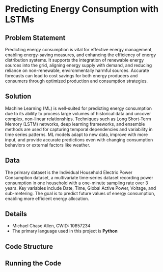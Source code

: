 # Predicting Energy Consumption with LSTMs

## Problem Statement
Predicting energy consumption is vital for effective energy management, enabling energy-saving measures, and enhancing the efficiency of energy distribution systems. It supports the integration of renewable energy sources into the grid, aligning energy supply with demand, and reducing reliance on non-renewable, environmentally harmful sources. Accurate forecasts can lead to cost savings for both energy producers and consumers through optimized production and consumption strategies.

## Solution
Machine Learning (ML) is well-suited for predicting energy consumption due to its ability to process large volumes of historical data and uncover complex, non-linear relationships. Techniques such as Long Short-Term Memory (LSTM) networks, deep learning frameworks, and ensemble methods are used for capturing temporal dependencies and variability in time series patterns. ML models adapt to new data, improve with more input, and provide accurate predictions even with changing consumption behaviors or external factors like weather.

## Data
The primary dataset is the Individual Household Electric Power Consumption dataset, a multivariate time-series dataset recording power consumption in one household with a one-minute sampling rate over 3 years. Key variables include Date, Time, Global Active Power, Voltage, and sub-metering. The goal is to predict future values of energy consumption, enabling more efficient energy allocation.

## Details
- Michael Chase Allen, CWID: 10857234
- The primary language used in this project is **Python**

## Code Structure

## Running the Code